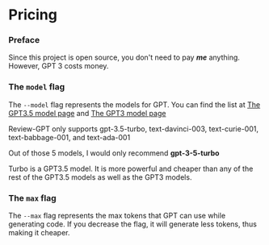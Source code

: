 # Pricing

### Preface

Since this project is open source, you don't need to pay ***me*** anything. However, GPT 3 costs money.


### The `model` flag

The `--model` flag represents the models for GPT. You can find the list at [The GPT3.5 model page](https://platform.openai.com/docs/models/gpt-3-5) and [The GPT3 model page](https://platform.openai.com/docs/models/gpt-3)

Review-GPT only supports gpt-3.5-turbo, text-davinci-003, text-curie-001, text-babbage-001, and text-ada-001

Out of those 5 models, I would only recommend **gpt-3-5-turbo**

Turbo is a GPT3.5 model. It is more powerful and cheaper than any of the rest of the GPT3.5 models as well as the GPT3 models.

### The `max` flag

The `--max` flag represents the max tokens that GPT can use while generating code. If you decrease the flag, it will generate less tokens, thus making it cheaper.
